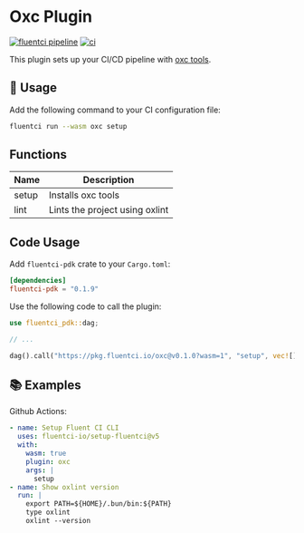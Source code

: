 # Oxc Plugin

[![fluentci pipeline](https://shield.fluentci.io/x/oxc)](https://pkg.fluentci.io/oxc)
[![ci](https://github.com/fluentci-io/oxc-plugin/actions/workflows/ci.yml/badge.svg)](https://github.com/fluentci-io/oxc-plugin/actions/workflows/ci.yml)

This plugin sets up your CI/CD pipeline with [oxc tools](https://github.com/oxc-project/oxc).

## 🚀 Usage

Add the following command to your CI configuration file:

```bash
fluentci run --wasm oxc setup
```

## Functions

| Name   | Description                                                       |
| ------ | ----------------------------------------------------------------- |
| setup  | Installs oxc tools                                                |
| lint   | Lints the project using oxlint                                    |

## Code Usage

Add `fluentci-pdk` crate to your `Cargo.toml`:

```toml
[dependencies]
fluentci-pdk = "0.1.9"
```

Use the following code to call the plugin:

```rust
use fluentci_pdk::dag;

// ...

dag().call("https://pkg.fluentci.io/oxc@v0.1.0?wasm=1", "setup", vec![])?;
```

## 📚 Examples

Github Actions:

```yaml
- name: Setup Fluent CI CLI
  uses: fluentci-io/setup-fluentci@v5
  with:
    wasm: true
    plugin: oxc
    args: |
      setup
- name: Show oxlint version
  run: |
    export PATH=${HOME}/.bun/bin:${PATH}
    type oxlint
    oxlint --version
```
